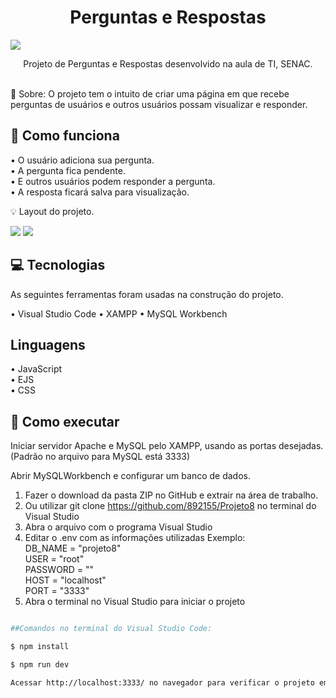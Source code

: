 <h1 align="center">Perguntas e Respostas</h1>

<img src="https://i.ibb.co/bLL7w2T/banner-qea-1.png">

<p align="center">Projeto de Perguntas e Respostas desenvolvido na aula de TI, SENAC.</p>

<br>
🔸 Sobre:
O projeto tem o intuito de criar uma página em que recebe perguntas de usuários e outros usuários possam visualizar e responder.

## 🔹 Como funciona

• O usuário adiciona sua pergunta.
<br>
• A pergunta fica pendente.
<br>
• E outros usuários podem responder a pergunta.
<br>
• A resposta ficará salva para visualização.


💡 Layout do projeto.


<img src="https://i.ibb.co/sbZq98h/1.png"> 

<img src="https://i.ibb.co/kDGXGnd/2.png"> 



## 💻 Tecnologias
As seguintes ferramentas foram usadas na construção do projeto.

• Visual Studio Code
• XAMPP
• MySQL Workbench

## Linguagens

• JavaScript <br>
• EJS <br>
• CSS <br>

## 🔎 Como executar

Iniciar servidor Apache e MySQL pelo XAMPP, usando as portas desejadas. (Padrão no arquivo para MySQL está 3333)

Abrir MySQLWorkbench e configurar um banco de dados.

1. Fazer o download da pasta ZIP no GitHub e extrair na área de trabalho.
2. Ou utilizar git clone https://github.com/892155/Projeto8 no terminal do Visual Studio
3. Abra o arquivo com o programa Visual Studio 
4. Editar o .env com as informações utilizadas
Exemplo: <br>
DB_NAME = "projeto8" <br>
USER = "root" <br>
PASSWORD = "" <br>
HOST = "localhost" <br>
PORT = "3333" <br>
5. Abra o terminal no Visual Studio para iniciar o projeto

```bash

##Comandos no terminal do Visual Studio Code:

$ npm install

$ npm run dev

Acessar http://localhost:3333/ no navegador para verificar o projeto em servidor local.

```




